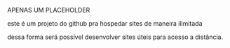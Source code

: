 APENAS UM PLACEHOLDER

este é um projeto do github pra hospedar sites de maneira ilimitada

dessa forma será possível desenvolver sites úteis para acesso a distância.
